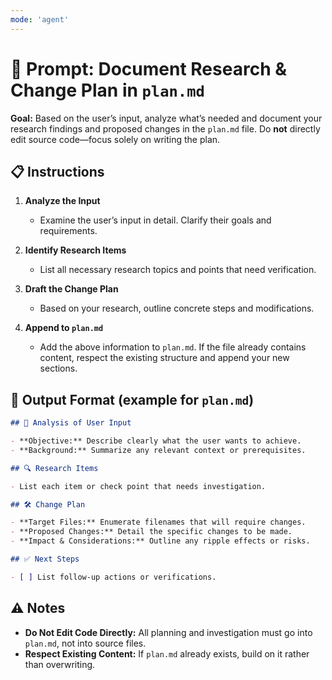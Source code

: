 ```yaml
---
mode: 'agent'
---
```


# 🧭 Prompt: Document Research & Change Plan in `plan.md`

**Goal:** Based on the user’s input, analyze what’s needed and document your research findings and proposed changes in the `plan.md` file. Do **not** directly edit source code—focus solely on writing the plan.

## 📋 Instructions

1. **Analyze the Input**

   * Examine the user’s input in detail. Clarify their goals and requirements.

2. **Identify Research Items**

   * List all necessary research topics and points that need verification.

3. **Draft the Change Plan**

   * Based on your research, outline concrete steps and modifications.

4. **Append to `plan.md`**

   * Add the above information to `plan.md`. If the file already contains content, respect the existing structure and append your new sections.

## 📁 Output Format (example for `plan.md`)

```markdown
## 📝 Analysis of User Input

- **Objective:** Describe clearly what the user wants to achieve.
- **Background:** Summarize any relevant context or prerequisites.

## 🔍 Research Items

- List each item or check point that needs investigation.

## 🛠️ Change Plan

- **Target Files:** Enumerate filenames that will require changes.
- **Proposed Changes:** Detail the specific changes to be made.
- **Impact & Considerations:** Outline any ripple effects or risks.

## ✅ Next Steps

- [ ] List follow-up actions or verifications.
```

## ⚠️ Notes

* **Do Not Edit Code Directly:** All planning and investigation must go into `plan.md`, not into source files.
* **Respect Existing Content:** If `plan.md` already exists, build on it rather than overwriting.